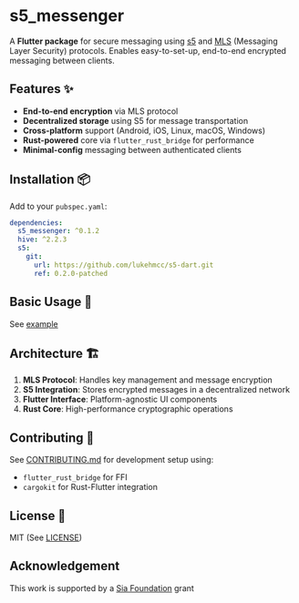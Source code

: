 
# s5_messenger

A **Flutter package** for secure messaging using [s5](https://s5.pro/) and [MLS](https://www.ietf.org/blog/mls-secure-and-usable-end-to-end-encryption/) (Messaging Layer Security) protocols. Enables easy-to-set-up, end-to-end encrypted messaging between clients.

## Features ✨

- **End-to-end encryption** via MLS protocol
- **Decentralized storage** using S5 for message transportation
- **Cross-platform** support (Android, iOS, Linux, macOS, Windows)
- **Rust-powered** core via ```flutter_rust_bridge``` for performance
- **Minimal-config** messaging between authenticated clients

## Installation 📦

Add to your ```pubspec.yaml```:

```yaml
dependencies:
  s5_messenger: ^0.1.2
  hive: ^2.2.3
  s5:
    git: 
      url: https://github.com/lukehmcc/s5-dart.git
      ref: 0.2.0-patched

```

## Basic Usage 🚀

See [example](./example/)

## Architecture 🏗

1. **MLS Protocol**: Handles key management and message encryption
2. **S5 Integration**: Stores encrypted messages in a decentralized network
3. **Flutter Interface**: Platform-agnostic UI components
4. **Rust Core**: High-performance cryptographic operations

## Contributing 🤝

See [CONTRIBUTING.md](./CONTRIBUTING.md) for development setup using:

- ```flutter_rust_bridge``` for FFI
- ```cargokit``` for Rust-Flutter integration

## License 📄

MIT (See [LICENSE](LICENSE))

## Acknowledgement

This work is supported by a [Sia Foundation](https://sia.tech/) grant
